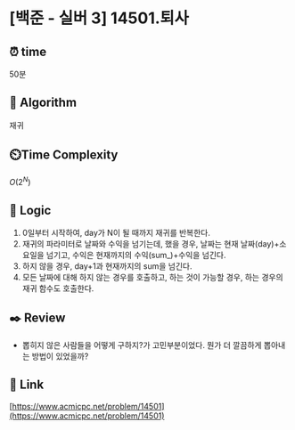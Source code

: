 # [백준 - 실버 3] 14501.퇴사
 
## ⏰  **time**
50분

## :pushpin: **Algorithm**
재귀

## ⏲️**Time Complexity**
$O(2^N)$

## :round_pushpin: **Logic**
1. 0일부터 시작하여, day가 N이 될 때까지 재귀를 반복한다.
2. 재귀의 파라미터로 날짜와 수익을 넘기는데, 했을 경우, 날짜는 현재 날짜(day)+소요일을 넘기고, 수익은 현재까지의 수익(sum_)+수익을 넘긴다.
3. 하지 않을 경우, day+1과 현재까지의 sum을 넘긴다.
4. 모든 날짜에 대해 하지 않는 경우를 호출하고, 하는 것이 가능할 경우, 하는 경우의 재귀 함수도 호출한다.


## :black_nib: **Review**
- 뽑히지 않은 사람들을 어떻게 구하지?가 고민부분이었다. 뭔가 더 깔끔하게 뽑아내는 방법이 있었을까?

## 📡 Link
[https://www.acmicpc.net/problem/14501](https://www.acmicpc.net/problem/14501)
